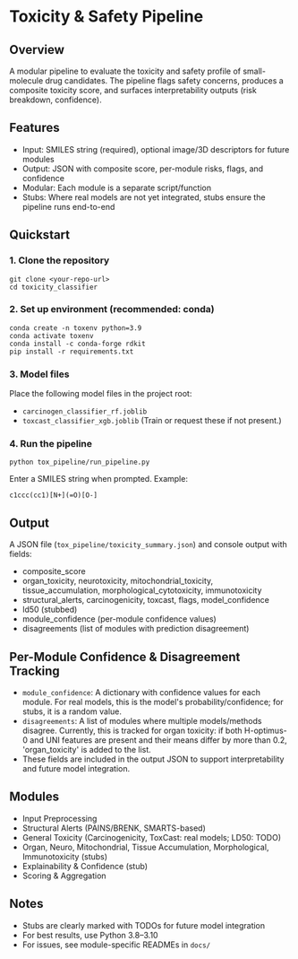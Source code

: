 # Toxicity & Safety Pipeline

## Overview

A modular pipeline to evaluate the toxicity and safety profile of small-molecule drug candidates. The pipeline flags safety concerns, produces a composite toxicity score, and surfaces interpretability outputs (risk breakdown, confidence).

## Features

- Input: SMILES string (required), optional image/3D descriptors for future modules
- Output: JSON with composite score, per-module risks, flags, and confidence
- Modular: Each module is a separate script/function
- Stubs: Where real models are not yet integrated, stubs ensure the pipeline runs end-to-end

## Quickstart

### 1. Clone the repository

```
git clone <your-repo-url>
cd toxicity_classifier
```

### 2. Set up environment (recommended: conda)

```
conda create -n toxenv python=3.9
conda activate toxenv
conda install -c conda-forge rdkit
pip install -r requirements.txt
```

### 3. Model files

Place the following model files in the project root:

- `carcinogen_classifier_rf.joblib`
- `toxcast_classifier_xgb.joblib`
  (Train or request these if not present.)

### 4. Run the pipeline

```
python tox_pipeline/run_pipeline.py
```

Enter a SMILES string when prompted. Example:

```
c1ccc(cc1)[N+](=O)[O-]
```

## Output

A JSON file (`tox_pipeline/toxicity_summary.json`) and console output with fields:

- composite_score
- organ_toxicity, neurotoxicity, mitochondrial_toxicity, tissue_accumulation, morphological_cytotoxicity, immunotoxicity
- structural_alerts, carcinogenicity, toxcast, flags, model_confidence
- ld50 (stubbed)
- module_confidence (per-module confidence values)
- disagreements (list of modules with prediction disagreement)

## Per-Module Confidence & Disagreement Tracking

- `module_confidence`: A dictionary with confidence values for each module. For real models, this is the model's probability/confidence; for stubs, it is a random value.
- `disagreements`: A list of modules where multiple models/methods disagree. Currently, this is tracked for organ toxicity: if both H-optimus-0 and UNI features are present and their means differ by more than 0.2, 'organ_toxicity' is added to the list.
- These fields are included in the output JSON to support interpretability and future model integration.

## Modules

- Input Preprocessing
- Structural Alerts (PAINS/BRENK, SMARTS-based)
- General Toxicity (Carcinogenicity, ToxCast: real models; LD50: TODO)
- Organ, Neuro, Mitochondrial, Tissue Accumulation, Morphological, Immunotoxicity (stubs)
- Explainability & Confidence (stub)
- Scoring & Aggregation

## Notes

- Stubs are clearly marked with TODOs for future model integration
- For best results, use Python 3.8–3.10
- For issues, see module-specific READMEs in `docs/`
